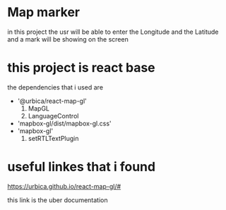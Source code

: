 # Map marker  
in this project the usr will be able to enter the Longitude and the Latitude and a mark will be showing on the screen 

# this project is react base 
the dependencies that i used are 
* '@urbica/react-map-gl'
   1. MapGL
   1. LanguageControl
* 'mapbox-gl/dist/mapbox-gl.css'
* 'mapbox-gl'
   1. setRTLTextPlugin 

# useful linkes that i found 
https://urbica.github.io/react-map-gl/#

this link is the uber documentation 
